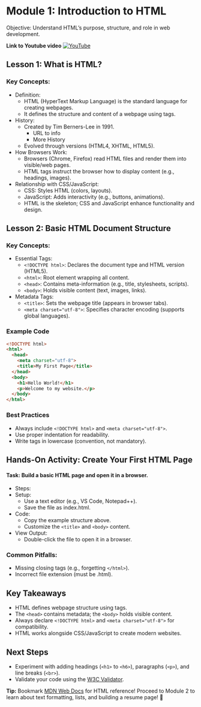 # Module 1: Introduction to HTML
Objective: Understand HTML’s purpose, structure, and role in web development.

**Link to Youtube video** [![YouTube](https://img.shields.io/badge/YouTube-Video-red)](https://www.youtube.com/watch?v=h8-M2wMfKpw)
## Lesson 1: What is HTML?
### Key Concepts:
- Definition:
  - HTML (HyperText Markup Language) is the standard language for creating webpages.
  - It defines the structure and content of a webpage using tags.
- History:
  - Created by Tim Berners-Lee in 1991.
    - URL to info
    - More History
  - Evolved through versions (HTML4, XHTML, HTML5).
- How Browsers Work:
  - Browsers (Chrome, Firefox) read HTML files and render them into visible/web pages.
  - HTML tags instruct the browser how to display content (e.g., headings, images).
- Relationship with CSS/JavaScript:
  - CSS: Styles HTML (colors, layouts).
  - JavaScript: Adds interactivity (e.g., buttons, animations).
  - HTML is the skeleton; CSS and JavaScript enhance functionality and design.
## Lesson 2: Basic HTML Document Structure
### Key Concepts:
- Essential Tags:
  - `<!DOCTYPE html>`: Declares the document type and HTML version (HTML5).
  - `<html>`: Root element wrapping all content.
  - `<head>`: Contains meta-information (e.g., title, stylesheets, scripts).
  - `<body>`: Holds visible content (text, images, links).
- Metadata Tags:
  - `<title>`: Sets the webpage title (appears in browser tabs).
  - `<meta charset="utf-8">`: Specifies character encoding (supports global languages).
### Example Code
  ``` html
  <!DOCTYPE html>
  <html>
    <head>
      <meta charset="utf-8">
      <title>My First Page</title>
    </head>
    <body>
      <h1>Hello World!</h1>
      <p>Welcome to my website.</p>
    </body>
  </html>
  ```

### Best Practices
- Always include `<!DOCTYPE html>` and `<meta charset="utf-8">`.
- Use proper indentation for readability.
- Write tags in lowercase (convention, not mandatory).
## Hands-On Activity: Create Your First HTML Page
#### Task: Build a basic HTML page and open it in a browser.
- Steps:
- Setup:
  - Use a text editor (e.g., VS Code, Notepad++).
  - Save the file as index.html.
- Code:
  - Copy the example structure above.
  - Customize the `<title>` and `<body>` content.
- View Output:
  - Double-click the file to open it in a browser.
### Common Pitfalls:
- Missing closing tags (e.g., forgetting `</html>`).
- Incorrect file extension (must be .html).
## Key Takeaways
- HTML defines webpage structure using tags.
- The `<head>` contains metadata; the `<body>` holds visible content.
- Always declare `<!DOCTYPE html>` and `<meta charset="utf-8">` for compatibility.
- HTML works alongside CSS/JavaScript to create modern websites.
## Next Steps
- Experiment with adding headings (`<h1>` to `<h6>`), paragraphs (`<p>`), and line breaks (`<br>`).
- Validate your code using the [W3C Validator](https://validator.w3.org/).

**Tip:** Bookmark [MDN Web Docs](https://developer.mozilla.org/en-US/docs/Web/HTML) for HTML reference!
Proceed to Module 2 to learn about text formatting, lists, and building a resume page! 🚀

